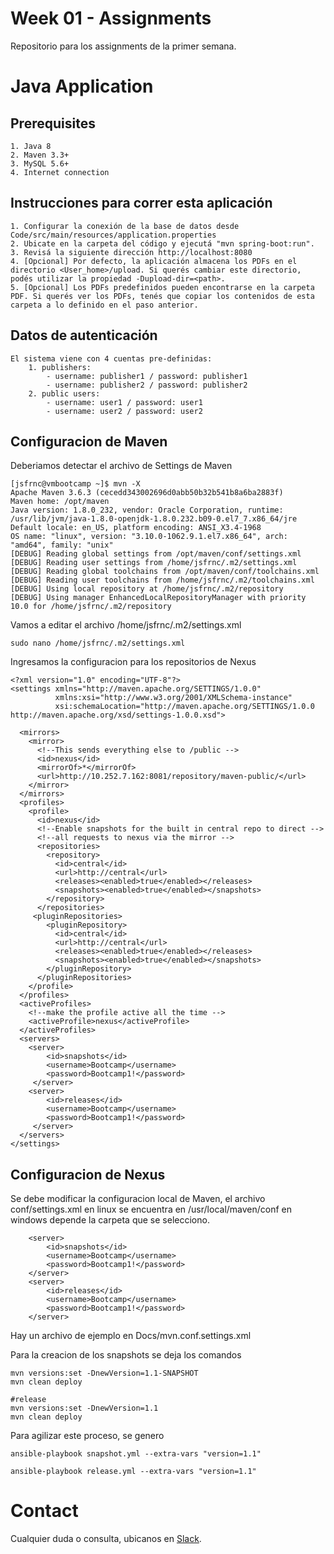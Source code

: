 # Week 01 - Assignments
Repositorio para los assignments de la primer semana.

# Java Application

## Prerequisites

	1. Java 8
	2. Maven 3.3+
	3. MySQL 5.6+
	4. Internet connection
	
	
## Instrucciones para correr esta aplicación

	1. Configurar la conexión de la base de datos desde Code/src/main/resources/application.properties
	2. Ubicate en la carpeta del código y ejecutá "mvn spring-boot:run".
	3. Revisá la siguiente dirección http://localhost:8080
	4. [Opcional] Por defecto, la aplicación almacena los PDFs en el directorio <User_home>/upload. Si querés cambiar este directorio, podés utilizar la propiedad -Dupload-dir=<path>.
	5. [Opcional] Los PDFs predefinidos pueden encontrarse en la carpeta PDF. Si querés ver los PDFs, tenés que copiar los contenidos de esta carpeta a lo definido en el paso anterior.
	
## Datos de autenticación

	El sistema viene con 4 cuentas pre-definidas:
		1. publishers:
			- username: publisher1 / password: publisher1
			- username: publisher2 / password: publisher2
		2. public users:
			- username: user1 / password: user1
			- username: user2 / password: user2

## Configuracion de Maven
Deberiamos detectar el archivo de Settings de Maven
```
[jsfrnc@vmbootcamp ~]$ mvn -X
Apache Maven 3.6.3 (cecedd343002696d0abb50b32b541b8a6ba2883f)
Maven home: /opt/maven
Java version: 1.8.0_232, vendor: Oracle Corporation, runtime: /usr/lib/jvm/java-1.8.0-openjdk-1.8.0.232.b09-0.el7_7.x86_64/jre
Default locale: en_US, platform encoding: ANSI_X3.4-1968
OS name: "linux", version: "3.10.0-1062.9.1.el7.x86_64", arch: "amd64", family: "unix"
[DEBUG] Reading global settings from /opt/maven/conf/settings.xml
[DEBUG] Reading user settings from /home/jsfrnc/.m2/settings.xml
[DEBUG] Reading global toolchains from /opt/maven/conf/toolchains.xml
[DEBUG] Reading user toolchains from /home/jsfrnc/.m2/toolchains.xml
[DEBUG] Using local repository at /home/jsfrnc/.m2/repository
[DEBUG] Using manager EnhancedLocalRepositoryManager with priority 10.0 for /home/jsfrnc/.m2/repository
```
Vamos a editar el archivo /home/jsfrnc/.m2/settings.xml
```
sudo nano /home/jsfrnc/.m2/settings.xml
```

Ingresamos la configuracion para los repositorios de Nexus
```
<?xml version="1.0" encoding="UTF-8"?>
<settings xmlns="http://maven.apache.org/SETTINGS/1.0.0"
          xmlns:xsi="http://www.w3.org/2001/XMLSchema-instance"
          xsi:schemaLocation="http://maven.apache.org/SETTINGS/1.0.0 http://maven.apache.org/xsd/settings-1.0.0.xsd">

  <mirrors>
    <mirror>
      <!--This sends everything else to /public -->
      <id>nexus</id>
      <mirrorOf>*</mirrorOf>
      <url>http://10.252.7.162:8081/repository/maven-public/</url>
    </mirror>
  </mirrors>
  <profiles>
    <profile>
      <id>nexus</id>
      <!--Enable snapshots for the built in central repo to direct -->
      <!--all requests to nexus via the mirror -->
      <repositories>
        <repository>
          <id>central</id>
          <url>http://central</url>
          <releases><enabled>true</enabled></releases>
          <snapshots><enabled>true</enabled></snapshots>
        </repository>
      </repositories>
     <pluginRepositories>
        <pluginRepository>
          <id>central</id>
          <url>http://central</url>
          <releases><enabled>true</enabled></releases>
          <snapshots><enabled>true</enabled></snapshots>
        </pluginRepository>
      </pluginRepositories>
    </profile>
  </profiles>
  <activeProfiles>
    <!--make the profile active all the time -->
    <activeProfile>nexus</activeProfile>
  </activeProfiles>
  <servers>
    <server>
        <id>snapshots</id>
        <username>Bootcamp</username>
        <password>Bootcamp1!</password>
     </server>
    <server>
        <id>releases</id>
        <username>Bootcamp</username>
        <password>Bootcamp1!</password>
     </server>
  </servers>
</settings>
```




## Configuracion de Nexus
Se debe modificar la configuracion local de Maven, el archivo conf/settings.xml en linux se encuentra en /usr/local/maven/conf en windows depende la carpeta que se selecciono.

```
	<server>
		<id>snapshots</id>
		<username>Bootcamp</username>
		<password>Bootcamp1!</password>
	</server>
	<server>
		<id>releases</id>
		<username>Bootcamp</username>
		<password>Bootcamp1!</password>
	</server>
```

Hay un archivo de ejemplo en Docs/mvn.conf.settings.xml

Para la creacion de los snapshots se deja los comandos

```
mvn versions:set -DnewVersion=1.1-SNAPSHOT
mvn clean deploy

```

```
#release
mvn versions:set -DnewVersion=1.1
mvn clean deploy
```

Para agilizar este proceso, se genero
```
ansible-playbook snapshot.yml --extra-vars "version=1.1"
```
```
ansible-playbook release.yml --extra-vars "version=1.1"
```

 
            
# Contact

Cualquier duda o consulta, ubicanos en [Slack](https://semperti.slack.com).
